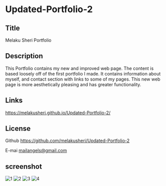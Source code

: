 # Updated-Portfolio-2
## Title
Melaku Sheri Portfolio 

## Description
This Portfolio contains my new and improved web page. The content is based loosely off of the first portfolio I made. It contains information about myself, and contact section with links to some of my pages. This new web page is more aesthetically pleasing and has greater functionality.


## Links
https://melakusheri.github.io/Updated-Portfolio-2/
## License

Github
https://github.com/melakusheri/Updated-Portfolio-2

E-mai
mailangels@gmail.com

## screenshot
![1](https://user-images.githubusercontent.com/65136237/136282518-dea74929-7e8f-4487-b6e0-e878f1895784.PNG)
![2](https://user-images.githubusercontent.com/65136237/136282536-1ac50cf6-d209-4458-8342-dc2a4341e528.PNG)
![3](https://user-images.githubusercontent.com/65136237/136282550-937b4ad8-37ae-4f7d-86d9-343fa4451a84.PNG)
![4](https://user-images.githubusercontent.com/65136237/136282557-cd4145a4-44ab-40f4-993a-2ac38ba3c6df.PNG)
